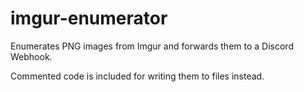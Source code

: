 # imgur-enumerator

Enumerates PNG images from Imgur and forwards them to a Discord Webhook.

Commented code is included for writing them to files instead.
